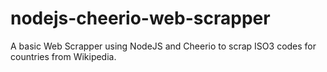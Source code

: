 # nodejs-cheerio-web-scrapper
A basic Web Scrapper using NodeJS and Cheerio to scrap ISO3 codes for countries from Wikipedia.
